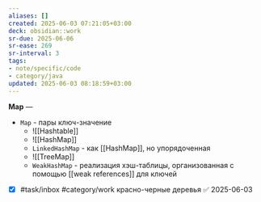 ```yaml
---
aliases: []
created: 2025-06-03 07:21:05+03:00
deck: obsidian::work
sr-due: 2025-06-06
sr-ease: 269
sr-interval: 3
tags:
- note/specific/code
- category/java
updated: 2025-06-03 08:18:59+03:00
---
```


**Map**
—
- `Map` - пары ключ-значение
	- ![[Hashtable]]
	- ![[HashMap]]
	- `LinkedHashMap` - как [[HashMap]], но упорядоченная
	- ![[TreeMap]]
	- `WeakHashMap` - реализация хэш-таблицы, организованная с помощью [[weak references]] для ключей

- [x] #task/inbox #category/work красно-черные деревья ✅ 2025-06-03